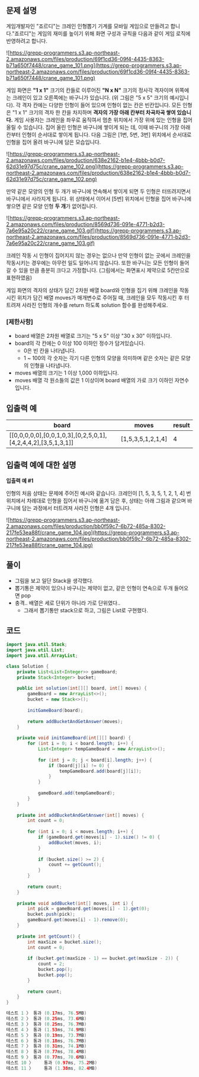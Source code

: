 ## **문제 설명**

게임개발자인 "죠르디"는 크레인 인형뽑기 기계를 모바일 게임으로 만들려고 합니다."죠르디"는 게임의 재미를 높이기 위해 화면 구성과 규칙을 다음과 같이 게임 로직에 반영하려고 합니다.

![https://grepp-programmers.s3.ap-northeast-2.amazonaws.com/files/production/69f1cd36-09f4-4435-8363-b71a650f7448/crane_game_101.png](https://grepp-programmers.s3.ap-northeast-2.amazonaws.com/files/production/69f1cd36-09f4-4435-8363-b71a650f7448/crane_game_101.png)

게임 화면은 **"1 x 1"** 크기의 칸들로 이루어진 **"N x N"** 크기의 정사각 격자이며 위쪽에는 크레인이 있고 오른쪽에는 바구니가 있습니다. (위 그림은 "5 x 5" 크기의 예시입니다). 각 격자 칸에는 다양한 인형이 들어 있으며 인형이 없는 칸은 빈칸입니다. 모든 인형은 "1 x 1" 크기의 격자 한 칸을 차지하며 **격자의 가장 아래 칸부터 차곡차곡 쌓여 있습니다.** 게임 사용자는 크레인을 좌우로 움직여서 멈춘 위치에서 가장 위에 있는 인형을 집어 올릴 수 있습니다. 집어 올린 인형은 바구니에 쌓이게 되는 데, 이때 바구니의 가장 아래 칸부터 인형이 순서대로 쌓이게 됩니다. 다음 그림은 [1번, 5번, 3번] 위치에서 순서대로 인형을 집어 올려 바구니에 담은 모습입니다.

![https://grepp-programmers.s3.ap-northeast-2.amazonaws.com/files/production/638e2162-b1e4-4bbb-b0d7-62d31e97d75c/crane_game_102.png](https://grepp-programmers.s3.ap-northeast-2.amazonaws.com/files/production/638e2162-b1e4-4bbb-b0d7-62d31e97d75c/crane_game_102.png)

만약 같은 모양의 인형 두 개가 바구니에 연속해서 쌓이게 되면 두 인형은 터뜨려지면서 바구니에서 사라지게 됩니다. 위 상태에서 이어서 [5번] 위치에서 인형을 집어 바구니에 쌓으면 같은 모양 인형 **두 개**가 없어집니다.

![https://grepp-programmers.s3.ap-northeast-2.amazonaws.com/files/production/8569d736-091e-4771-b2d3-7a6e95a20c22/crane_game_103.gif](https://grepp-programmers.s3.ap-northeast-2.amazonaws.com/files/production/8569d736-091e-4771-b2d3-7a6e95a20c22/crane_game_103.gif)

크레인 작동 시 인형이 집어지지 않는 경우는 없으나 만약 인형이 없는 곳에서 크레인을 작동시키는 경우에는 아무런 일도 일어나지 않습니다. 또한 바구니는 모든 인형이 들어갈 수 있을 만큼 충분히 크다고 가정합니다. (그림에서는 화면표시 제약으로 5칸만으로 표현하였음)

게임 화면의 격자의 상태가 담긴 2차원 배열 board와 인형을 집기 위해 크레인을 작동시킨 위치가 담긴 배열 moves가 매개변수로 주어질 때, 크레인을 모두 작동시킨 후 터트려져 사라진 인형의 개수를 return 하도록 solution 함수를 완성해주세요.

### **[제한사항]**

- board 배열은 2차원 배열로 크기는 "5 x 5" 이상 "30 x 30" 이하입니다.
- board의 각 칸에는 0 이상 100 이하인 정수가 담겨있습니다.
    - 0은 빈 칸을 나타냅니다.
    - 1 ~ 100의 각 숫자는 각기 다른 인형의 모양을 의미하며 같은 숫자는 같은 모양의 인형을 나타냅니다.
- moves 배열의 크기는 1 이상 1,000 이하입니다.
- moves 배열 각 원소들의 값은 1 이상이며 board 배열의 가로 크기 이하인 자연수입니다.

## **입출력 예**

| board | moves | result |
| --- | --- | --- |
| [[0,0,0,0,0],[0,0,1,0,3],[0,2,5,0,1],[4,2,4,4,2],[3,5,1,3,1]] | [1,5,3,5,1,2,1,4] | 4 |

## **입출력 예에 대한 설명**

**입출력 예 #1**

인형의 처음 상태는 문제에 주어진 예시와 같습니다. 크레인이 [1, 5, 3, 5, 1, 2, 1, 4] 번 위치에서 차례대로 인형을 집어서 바구니에 옮겨 담은 후, 상태는 아래 그림과 같으며 바구니에 담는 과정에서 터트려져 사라진 인형은 4개 입니다.

![https://grepp-programmers.s3.ap-northeast-2.amazonaws.com/files/production/bb0f59c7-6b72-485a-8302-217fe53ea88f/crane_game_104.jpg](https://grepp-programmers.s3.ap-northeast-2.amazonaws.com/files/production/bb0f59c7-6b72-485a-8302-217fe53ea88f/crane_game_104.jpg)

## 풀이

- 그림을 보고 일단 Stack을 생각했다.
- 뽑기통은 제약이 있으나 바구니는 제약이 없고, 같은 인형이 연속으로 두개 들어오면 pop
- 충격.. 배열은 세로 단위가 아니라 가로 단위였다..
    - 그래서 뽑기통만 stack으로 하고, 그림은 List로 구현했다.

## 코드

```java
import java.util.Stack;
import java.util.List;
import java.util.ArrayList;

class Solution {
    private List<List<Integer>> gameBoard;
    private Stack<Integer> bucket;
    
    public int solution(int[][] board, int[] moves) {
        gameBoard = new ArrayList<>();
        bucket = new Stack<>();
        
        initGameBoard(board);
        
        return addBucketAndGetAnswer(moves);
    }
    
    private void initGameBoard(int[][] board) {
        for (int i = 0; i < board.length; i++) {
            List<Integer> tempGameBoard = new ArrayList<>();
            
            for (int j = 0; j < board[i].length; j++) {
                if (board[j][i] != 0) {
                    tempGameBoard.add(board[j][i]);
                }
            }
            
            gameBoard.add(tempGameBoard);
        }
    }
    
    private int addBucketAndGetAnswer(int[] moves) {
        int count = 0;
        
        for (int i = 0; i < moves.length; i++) {
            if (gameBoard.get(moves[i] - 1).size() != 0) {
                addBucket(moves, i);
            }
            
            if (bucket.size() >= 2) {
                count += getCount();
            }
        }
        
        return count;
    }
    
    private void addBucket(int[] moves, int i) {
        int pick = gameBoard.get(moves[i] - 1).get(0);
        bucket.push(pick);
        gameBoard.get(moves[i] - 1).remove(0);
    }
    
    private int getCount() {
        int maxSize = bucket.size();
        int count = 0;
        
        if (bucket.get(maxSize - 1) == bucket.get(maxSize - 2)) {
            count = 2;
            bucket.pop();
            bucket.pop();
        }
        
        return count;
    }
}

테스트 1 〉	통과 (0.17ms, 76.5MB)
테스트 2 〉	통과 (0.25ms, 73.6MB)
테스트 3 〉	통과 (0.25ms, 76.7MB)
테스트 4 〉	통과 (1.53ms, 74.9MB)
테스트 5 〉	통과 (0.19ms, 73.7MB)
테스트 6 〉	통과 (0.18ms, 76.7MB)
테스트 7 〉	통과 (0.31ms, 74.1MB)
테스트 8 〉	통과 (0.77ms, 78.4MB)
테스트 9 〉	통과 (0.77ms, 70.6MB)
테스트 10 〉	통과 (0.97ms, 75.2MB)
테스트 11 〉	통과 (1.38ms, 82.4MB)
```